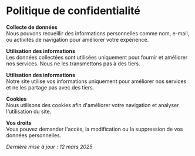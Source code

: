 # Politique de confidentialité

**Collecte de données**  
Nous pouvons recueillir des informations personnelles comme nom, e-mail, ou activités de navigation pour améliorer votre expérience.

**Utilisation des informations**  
Les données collectées sont utilisées uniquement pour fournir et améliorer nos services. Nous ne les transmettons pas à des tiers.

**Utilisation des informations**  
Notre site utilise vos informations uniquement pour améliorer nos services et ne les partage pas avec des tiers.

**Cookies**  
Nous utilisons des cookies afin d'améliorer votre navigation et analyser l'utilisation du site.

**Vos droits**  
Vous pouvez demander l'accès, la modification ou la suppression de vos données personnelles.

_Dernière mise à jour : 12 mars 2025_
